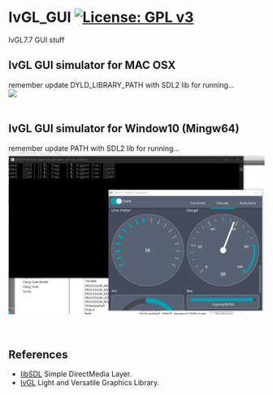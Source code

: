 # lvGL_GUI [![License: GPL v3](https://img.shields.io/badge/License-GPLv3-blue.svg)](https://www.gnu.org/licenses/gpl-3.0)<br>
lvGL7.7 GUI stuff 

## lvGL GUI simulator for MAC OSX <br>
remember update DYLD_LIBRARY_PATH with SDL2 lib for running...<br>
<img src="pic/lvGL7_OSX.gif" width=640 /> &nbsp;&nbsp;&nbsp;<br><br>

## lvGL GUI simulator for Window10 (Mingw64) <br>
remember update PATH with SDL2 lib for running...<br>
<img src="pic/lvGL7.7_Win64.jpg" width=640 /> &nbsp;&nbsp;&nbsp;<br><br>


## References
  - [libSDL](https://www.libsdl.org/) Simple DirectMedia Layer.
  - [lvGL](https://github.com/lvgl/lvgl)  Light and Versatile Graphics Library.

